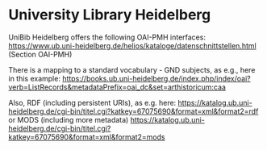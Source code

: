 # University Library Heidelberg

UniBib Heidelberg offers the following OAI-PMH interfaces: https://www.ub.uni-heidelberg.de/helios/kataloge/datenschnittstellen.html (Section OAI-PMH)

There is a mapping to a standard vocabulary - GND subjects, as e.g., here in this example: https://books.ub.uni-heidelberg.de/index.php/index/oai?verb=ListRecords&metadataPrefix=oai_dc&set=arthistoricum:caa

Also, RDF (including persistent URIs), as e.g. here: https://katalog.ub.uni-heidelberg.de/cgi-bin/titel.cgi?katkey=67075690&format=xml&format2=rdf or MODS (including more metadata) https://katalog.ub.uni-heidelberg.de/cgi-bin/titel.cgi?katkey=67075690&format=xml&format2=mods
